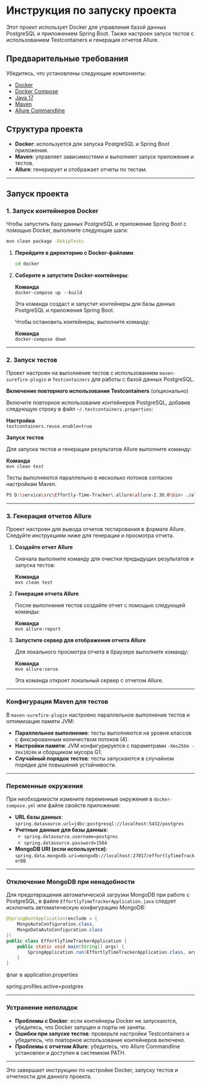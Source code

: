 
# Инструкция по запуску проекта

Этот проект использует Docker для управления базой данных PostgreSQL и приложением Spring Boot. Также настроен запуск тестов с использованием Testcontainers и генерация отчетов Allure.

## Предварительные требования

Убедитесь, что установлены следующие компоненты:

- [Docker](https://docs.docker.com/get-docker/)
- [Docker Compose](https://docs.docker.com/compose/install/)
- [Java 17](https://www.oracle.com/java/technologies/javase/jdk17-archive-downloads.html)
- [Maven](https://maven.apache.org/install.html)
- [Allure Commandline](https://docs.qameta.io/allure/#_installing_a_commandline)

## Структура проекта

- **Docker**: используется для запуска PostgreSQL и Spring Boot приложения.
- **Maven**: управляет зависимостями и выполняет запуск приложения и тестов.
- **Allure**: генерирует и отображает отчеты по тестам.

---

## Запуск проекта

### 1. Запуск контейнеров Docker

Чтобы запустить базу данных PostgreSQL и приложение Spring Boot с помощью Docker, выполните следующие шаги:

```bash
mvn clean package -DskipTests
```



1. **Перейдите в директорию с Docker-файлами**:

   ```bash
   cd docker
   ```

2. **Соберите и запустите Docker-контейнеры**:

   **Команда**  
   `docker-compose up --build`

   Эта команда создаст и запустит контейнеры для базы данных PostgreSQL и приложения Spring Boot.

   Чтобы остановить контейнеры, выполните команду:

   **Команда**  
   `docker-compose down`

---

### 2. Запуск тестов

Проект настроен на выполнение тестов с использованием `maven-surefire-plugin` и `Testcontainers` для работы с базой данных PostgreSQL.

**Включение повторного использования Testcontainers** (опционально)

Включите повторное использование контейнеров PostgreSQL, добавив следующую строку в файл `~/.testcontainers.properties`:

**Настройка**  
`testcontainers.reuse.enable=true`

**Запуск тестов**

Для запуска тестов и генерации результатов Allure выполните команду:

**Команда**  
`mvn clean test`

Тесты выполняются параллельно в несколько потоков согласно настройкам Maven.

```bash
PS D:\service\src\Effortly-Time-Tracker\.allure\allure-2.30.0\bin> ./allure serve D:\service\src\Effortly-Time-Tracker\target\allure-results  --host localhost --port 9999
```

---

### 3. Генерация отчетов Allure

Проект настроен для вывода отчетов тестирования в формате Allure. Следуйте инструкциям ниже для генерации и просмотра отчета.

1. **Создайте отчет Allure**

   Сначала выполните команду для очистки предыдущих результатов и запуска тестов:

   **Команда**  
   `mvn clean test`

2. **Генерация отчета Allure**

   После выполнения тестов создайте отчет с помощью следующей команды:

   **Команда**  
   `mvn allure:report`

3. **Запустите сервер для отображения отчета Allure**

   Для локального просмотра отчета в браузере выполните команду:

   **Команда**  
   `mvn allure:serve`

   Эта команда откроет локальный сервер с отчетом Allure.

---

### Конфигурация Maven для тестов

В `maven-surefire-plugin` настроено параллельное выполнение тестов и оптимизация памяти JVM:

- **Параллельное выполнение**: тесты выполняются на уровне классов с фиксированным количеством потоков (4).
- **Настройки памяти**: JVM конфигурируется с параметрами `-Xms256m -Xmx1024m` и сборщиком мусора G1.
- **Случайный порядок тестов**: тесты запускаются в случайном порядке для повышения устойчивости.

---

### Переменные окружения

При необходимости измените переменные окружения в `docker-compose.yml` или файле свойств приложения:

- **URL базы данных**: `spring.datasource.url=jdbc:postgresql://localhost:5432/postgres`
- **Учетные данные для базы данных**:
  - `spring.datasource.username=postgres`
  - `spring.datasource.password=1564`
- **MongoDB URI (если используется)**: `spring.data.mongodb.uri=mongodb://localhost:27017/effortlyTimeTrackerDB`

---

### Отключение MongoDB при ненадобности

Для предотвращения автоматической загрузки MongoDB при работе с PostgreSQL, в файле `EffortlyTimeTrackerApplication.java` следует исключить автоматическую конфигурацию MongoDB:

```java
@SpringBootApplication(exclude = {
    MongoAutoConfiguration.class,
    MongoDataAutoConfiguration.class
})
public class EffortlyTimeTrackerApplication {
    public static void main(String[] args) {
        SpringApplication.run(EffortlyTimeTrackerApplication.class, args);
    }
}
```

флаг в application.properties

spring.profiles.active=postgres


---

### Устранение неполадок

- **Проблемы с Docker**: если контейнеры Docker не запускаются, убедитесь, что Docker запущен и порты не заняты.
- **Ошибки при запуске тестов**: проверьте настройки Testcontainers и убедитесь, что повторное использование контейнеров включено.
- **Проблемы с отчетом Allure**: убедитесь, что Allure Commandline установлен и доступен в системном PATH.

---

Это завершает инструкцию по настройке Docker, запуску тестов и отчетности для данного проекта.
